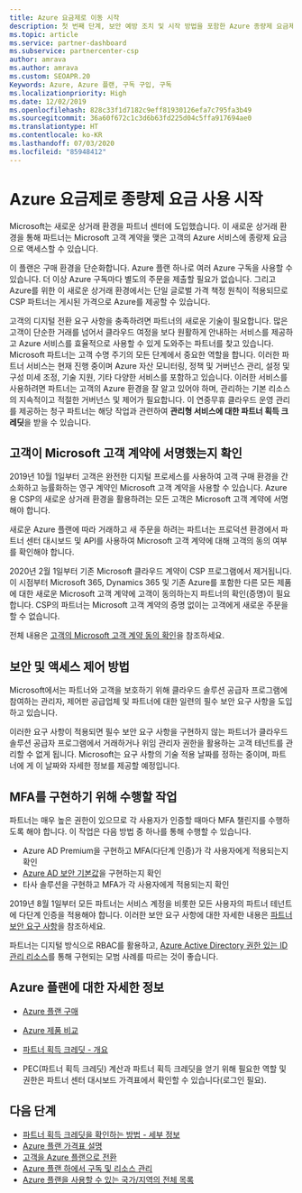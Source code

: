 ```yaml
---
title: Azure 요금제로 이동 시작
description: 첫 번째 단계, 보안 예방 조치 및 시작 방법을 포함한 Azure 종량제 요금제를 사용하여 귀하와 고객이 알아야 하는 사항에 대해 알아봅니다.
ms.topic: article
ms.service: partner-dashboard
ms.subservice: partnercenter-csp
author: amrava
ms.author: amrava
ms.custom: SEOAPR.20
Keywords: Azure, Azure 플랜, 구독 구입, 구독
ms.localizationpriority: High
ms.date: 12/02/2019
ms.openlocfilehash: 828c33f1d7182c9eff81930126efa7c795fa3b49
ms.sourcegitcommit: 36a60f672c1c3d6b63fd225d04c5ffa917694ae0
ms.translationtype: HT
ms.contentlocale: ko-KR
ms.lasthandoff: 07/03/2020
ms.locfileid: "85948412"
---
```

# <a name="begin-using-pay-as-you-go-rates-with-the-azure-plan"></a>Azure 요금제로 종량제 요금 사용 시작

Microsoft는 새로운 상거래 환경을 파트너 센터에 도입했습니다.  이 새로운 상거래 환경을 통해 파트너는 Microsoft 고객 계약을 맺은 고객의 Azure 서비스에 종량제 요금으로 액세스할 수 있습니다.

이 플랜은 구매 환경을 단순화합니다. Azure 플랜 하나로 여러 Azure 구독을 사용할 수 있습니다. 더 이상 Azure 구독마다 별도의 주문을 제출할 필요가 없습니다. 그리고 Azure를 위한 이 새로운 상거래 환경에서는 단일 글로벌 가격 책정 원칙이 적용되므로 CSP 파트너는 게시된 가격으로 Azure를 제공할 수 있습니다.

고객의 디지털 전환 요구 사항을 충족하려면 파트너의 새로운 기술이 필요합니다. 많은 고객이 단순한 거래를 넘어서 클라우드 여정을 보다 원활하게 안내하는 서비스를 제공하고 Azure 서비스를 효율적으로 사용할 수 있게 도와주는 파트너를 찾고 있습니다. Microsoft 파트너는 고객 수명 주기의 모든 단계에서 중요한 역할을 합니다. 이러한 파트너 서비스는 현재 진행 중이며 Azure 자산 모니터링, 정책 및 거버넌스 관리, 설정 및 구성 미세 조정, 기술 지원, 기타 다양한 서비스를 포함하고 있습니다. 이러한 서비스를 사용하려면 파트너는 고객의 Azure 환경을 잘 알고 있어야 하며, 관리하는 기본 리소스의 지속적이고 적절한 거버넌스 및 제어가 필요합니다. 이 연중무휴 클라우드 운영 관리를 제공하는 청구 파트너는 해당 작업과 관련하여 **관리형 서비스에 대한 파트너 획득 크레딧**을 받을 수 있습니다.

## <a name="make-sure-your-customers-have-signed-the-microsoft-customer-agreement"></a>고객이 Microsoft 고객 계약에 서명했는지 확인

2019년 10월 1일부터 고객은 완전한 디지털 프로세스를 사용하여 고객 구매 환경을 간소화하고 능률화하는 영구 계약인 Microsoft 고객 계약을 사용할 수 있습니다. Azure용 CSP의 새로운 상거래 환경을 활용하려는 모든 고객은 Microsoft 고객 계약에 서명해야 합니다.

새로운 Azure 플랜에 따라 거래하고 새 주문을 하려는 파트너는 프로덕션 환경에서 파트너 센터 대시보드 및 API를 사용하여 Microsoft 고객 계약에 대해 고객의 동의 여부를 확인해야 합니다.

2020년 2월 1일부터 기존 Microsoft 클라우드 계약이 CSP 프로그램에서 제거됩니다. 이 시점부터 Microsoft 365, Dynamics 365 및 기존 Azure를 포함한 다른 모든 제품에 대한 새로운 Microsoft 고객 계약에 고객이 동의하는지 파트너의 확인(증명)이 필요합니다. CSP의 파트너는 Microsoft 고객 계약의 증명 없이는 고객에게 새로운 주문을 할 수 없습니다.

전체 내용은 [고객의 Microsoft 고객 계약 동의 확인](confirm-customer-agreement.md)을 참조하세요.

## <a name="security-and-access-control-practices"></a>보안 및 액세스 제어 방법

Microsoft에서는 파트너와 고객을 보호하기 위해 클라우드 솔루션 공급자 프로그램에 참여하는 관리자, 제어판 공급업체 및 파트너에 대한 일련의 필수 보안 요구 사항을 도입하고 있습니다.

이러한 요구 사항이 적용되면 필수 보안 요구 사항을 구현하지 않는 파트너가 클라우드 솔루션 공급자 프로그램에서 거래하거나 위임 관리자 권한을 활용하는 고객 테넌트를 관리할 수 없게 됩니다. Microsoft는 요구 사항의 기술 적용 날짜를 정하는 중이며, 파트너에 게 이 날짜와 자세한 정보를 제공할 예정입니다.

## <a name="actions-to-take-to-implement-mfa"></a>MFA를 구현하기 위해 수행할 작업

파트너는 매우 높은 권한이 있으므로 각 사용자가 인증할 때마다 MFA 챌린지를 수행하도록 해야 합니다. 이 작업은 다음 방법 중 하나를 통해 수행할 수 있습니다.

- Azure AD Premium을 구현하고 MFA(다단계 인증)가 각 사용자에게 적용되는지 확인
- [Azure AD 보안 기본값](https://docs.microsoft.com/azure/active-directory/conditional-access/concept-conditional-access-security-defaults)을 구현하는지 확인
- 타사 솔루션을 구현하고 MFA가 각 사용자에게 적용되는지 확인

2019년 8월 1일부터 모든 파트너는 서비스 계정을 비롯한 모든 사용자의 파트너 테넌트에 다단계 인증을 적용해야 합니다. 이러한 보안 요구 사항에 대한 자세한 내용은 [파트너 보안 요구 사항](https://docs.microsoft.com/partner-center/partner-security-requirements)을 참조하세요.

파트너는 디지털 방식으로 RBAC를 활용하고, [Azure Active Directory 권한 있는 ID 관리 리소스](https://docs.microsoft.com/azure/active-directory/privileged-identity-management/pim-configure)를 통해 구현되는 모범 사례를 따르는 것이 좋습니다.

## <a name="read-more-about-the-azure-plan"></a>Azure 플랜에 대한 자세한 정보

- [Azure 플랜 구매](purchase-azure-plan.md)

- [Azure 제품 비교](compare-azure-offers.md)

- [파트너 획득 크레딧 - 개요](partner-earned-credit.md)

- PEC(파트너 획득 크레딧) 계산과 파트너 획득 크레딧을 얻기 위해 필요한 역할 및 권한은 파트너 센터 대시보드 가격표에서 확인할 수 있습니다(로그인 필요).

## <a name="next-steps"></a>다음 단계 

- [파트너 획득 크레딧을 확인하는 방법 - 세부 정보](partner-earned-credit-explanation.md)
- [Azure 플랜 가격표 설명](azure-plan-price-list.md)
- [고객을 Azure 플랜으로 전환](azure-plan-transition.md)
- [Azure 플랜 하에서 구독 및 리소스 관리](azure-plan-manage.md)
- [Azure 플랜을 사용할 수 있는 국가/지역의 전체 목록](https://query.prod.cms.rt.microsoft.com/cms/api/am/binary/RE3QN0x)
